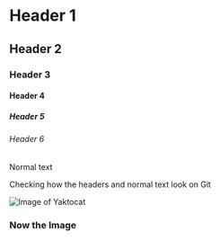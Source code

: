 # Header 1
## Header 2
### Header 3
#### Header 4
##### Header 5
###### Header 6

Normal text


Checking how the headers and normal text look on Git

![Image of Yaktocat](https://octodex.github.com/images/yaktocat.png)

### Now the Image
